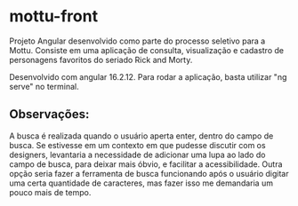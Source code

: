 # mottu-front
Projeto Angular desenvolvido como parte do processo seletivo para a Mottu. Consiste em uma aplicação de consulta, visualização e cadastro de personagens favoritos do seriado Rick and Morty.

Desenvolvido com angular 16.2.12. Para rodar a aplicação, basta utilizar "ng serve" no terminal.


## Observações:

A busca é realizada quando o usuário aperta enter, dentro do campo de busca. Se estivesse em um contexto em que pudesse discutir com os designers, levantaria a necessidade de adicionar uma lupa ao lado do campo de busca, para deixar mais óbvio, e facilitar a acessibilidade. Outra opção seria fazer a ferramenta de busca funcionando após o usuário digitar uma certa quantidade de caracteres, mas fazer isso me demandaria um pouco mais de tempo.